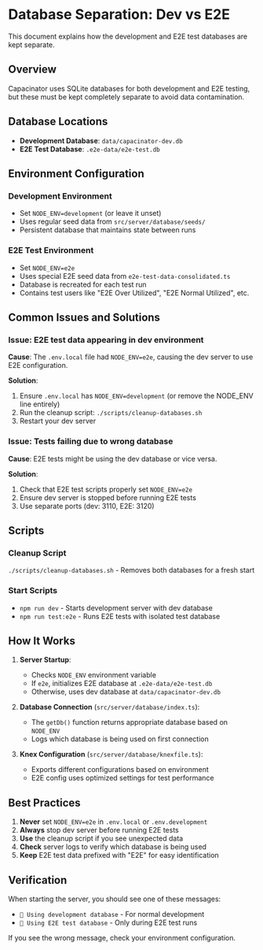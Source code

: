 # Database Separation: Dev vs E2E

This document explains how the development and E2E test databases are kept separate.

## Overview

Capacinator uses SQLite databases for both development and E2E testing, but these must be kept completely separate to avoid data contamination.

## Database Locations

- **Development Database**: `data/capacinator-dev.db`
- **E2E Test Database**: `.e2e-data/e2e-test.db`

## Environment Configuration

### Development Environment
- Set `NODE_ENV=development` (or leave it unset)
- Uses regular seed data from `src/server/database/seeds/`
- Persistent database that maintains state between runs

### E2E Test Environment
- Set `NODE_ENV=e2e`
- Uses special E2E seed data from `e2e-test-data-consolidated.ts`
- Database is recreated for each test run
- Contains test users like "E2E Over Utilized", "E2E Normal Utilized", etc.

## Common Issues and Solutions

### Issue: E2E test data appearing in dev environment

**Cause**: The `.env.local` file had `NODE_ENV=e2e`, causing the dev server to use E2E configuration.

**Solution**: 
1. Ensure `.env.local` has `NODE_ENV=development` (or remove the NODE_ENV line entirely)
2. Run the cleanup script: `./scripts/cleanup-databases.sh`
3. Restart your dev server

### Issue: Tests failing due to wrong database

**Cause**: E2E tests might be using the dev database or vice versa.

**Solution**: 
1. Check that E2E test scripts properly set `NODE_ENV=e2e`
2. Ensure dev server is stopped before running E2E tests
3. Use separate ports (dev: 3110, E2E: 3120)

## Scripts

### Cleanup Script
`./scripts/cleanup-databases.sh` - Removes both databases for a fresh start

### Start Scripts
- `npm run dev` - Starts development server with dev database
- `npm run test:e2e` - Runs E2E tests with isolated test database

## How It Works

1. **Server Startup**: 
   - Checks `NODE_ENV` environment variable
   - If `e2e`, initializes E2E database at `.e2e-data/e2e-test.db`
   - Otherwise, uses dev database at `data/capacinator-dev.db`

2. **Database Connection** (`src/server/database/index.ts`):
   - The `getDb()` function returns appropriate database based on `NODE_ENV`
   - Logs which database is being used on first connection

3. **Knex Configuration** (`src/server/database/knexfile.ts`):
   - Exports different configurations based on environment
   - E2E config uses optimized settings for test performance

## Best Practices

1. **Never** set `NODE_ENV=e2e` in `.env.local` or `.env.development`
2. **Always** stop dev server before running E2E tests
3. **Use** the cleanup script if you see unexpected data
4. **Check** server logs to verify which database is being used
5. **Keep** E2E test data prefixed with "E2E" for easy identification

## Verification

When starting the server, you should see one of these messages:
- `🔧 Using development database` - For normal development
- `🧪 Using E2E test database` - Only during E2E test runs

If you see the wrong message, check your environment configuration.